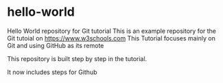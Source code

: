 # hello-world
Hello World repository for Git tutorial
This is an example repository for the Git tutoial on https://www.w3schools.com
This Tutorial focuses mainly on Git and using GitHub as its remote

This repository is built step by step in the tutorial.

It now includes steps for Github
